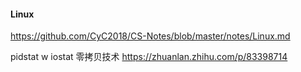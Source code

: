 #### Linux

https://github.com/CyC2018/CS-Notes/blob/master/notes/Linux.md

pidstat w iostat
零拷贝技术
https://zhuanlan.zhihu.com/p/83398714
